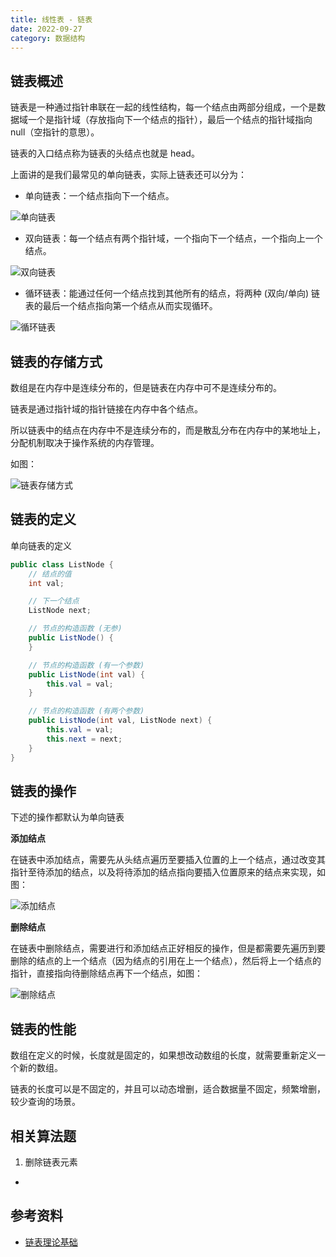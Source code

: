 ```yaml
---
title: 线性表 - 链表
date: 2022-09-27
category: 数据结构
---
```


## 链表概述

链表是一种通过指针串联在一起的线性结构，每一个结点由两部分组成，一个是数据域一个是指针域（存放指向下一个结点的指针），最后一个结点的指针域指向 null（空指针的意思）。

链表的入口结点称为链表的头结点也就是 head。

上面讲的是我们最常见的单向链表，实际上链表还可以分为：

- 单向链表：一个结点指向下一个结点。

![单向链表](https://code-thinking-1253855093.file.myqcloud.com/pics/20200806194529815.png)

- 双向链表：每一个结点有两个指针域，一个指向下一个结点，一个指向上一个结点。

![双向链表](https://code-thinking-1253855093.file.myqcloud.com/pics/20200806194559317.png)

- 循环链表：能通过任何一个结点找到其他所有的结点，将两种 (双向/单向) 链表的最后一个结点指向第一个结点从而实现循环。

![循环链表](https://code-thinking-1253855093.file.myqcloud.com/pics/20200806194629603.png)

## 链表的存储方式

数组是在内存中是连续分布的，但是链表在内存中可不是连续分布的。

链表是通过指针域的指针链接在内存中各个结点。

所以链表中的结点在内存中不是连续分布的，而是散乱分布在内存中的某地址上，分配机制取决于操作系统的内存管理。

如图：

![链表存储方式](https://code-thinking-1253855093.file.myqcloud.com/pics/20200806194613920.png)

## 链表的定义

单向链表的定义

```java
public class ListNode {
    // 结点的值
    int val;

    // 下一个结点
    ListNode next;

    // 节点的构造函数 (无参)
    public ListNode() {
    }

    // 节点的构造函数 (有一个参数)
    public ListNode(int val) {
        this.val = val;
    }

    // 节点的构造函数 (有两个参数)
    public ListNode(int val, ListNode next) {
        this.val = val;
        this.next = next;
    }
}
```

## 链表的操作

下述的操作都默认为单向链表

**添加结点**

在链表中添加结点，需要先从头结点遍历至要插入位置的上一个结点，通过改变其指针至待添加的结点，以及将待添加的结点指向要插入位置原来的结点来实现，如图：

![添加结点](https://code-thinking-1253855093.file.myqcloud.com/pics/20200806195134331-20230310121503147.png)

**删除结点**

在链表中删除结点，需要进行和添加结点正好相反的操作，但是都需要先遍历到要删除的结点的上一个结点（因为结点的引用在上一个结点），然后将上一个结点的指针，直接指向待删除结点再下一个结点，如图：

![删除结点](https://code-thinking-1253855093.file.myqcloud.com/pics/20200806195114541-20230310121459257.png)

## 链表的性能

数组在定义的时候，长度就是固定的，如果想改动数组的长度，就需要重新定义一个新的数组。

链表的长度可以是不固定的，并且可以动态增删，适合数据量不固定，频繁增删，较少查询的场景。

## 相关算法题

1. 删除链表元素
  - []()

## 参考资料

- [链表理论基础](https://programmercarl.com/%E9%93%BE%E8%A1%A8%E7%90%86%E8%AE%BA%E5%9F%BA%E7%A1%80.html)